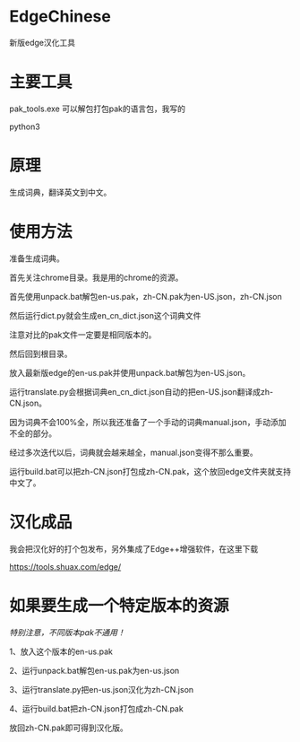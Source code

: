 # EdgeChinese
新版edge汉化工具

# 主要工具
pak_tools.exe 可以解包打包pak的语言包，我写的

python3

# 原理
生成词典，翻译英文到中文。

# 使用方法
准备生成词典。

首先关注chrome目录。我是用的chrome的资源。

首先使用unpack.bat解包en-us.pak，zh-CN.pak为en-US.json，zh-CN.json

然后运行dict.py就会生成en_cn_dict.json这个词典文件

注意对比的pak文件一定要是相同版本的。

然后回到根目录。

放入最新版edge的en-us.pak并使用unpack.bat解包为en-US.json。

运行translate.py会根据词典en_cn_dict.json自动的把en-US.json翻译成zh-CN.json。

因为词典不会100%全，所以我还准备了一个手动的词典manual.json，手动添加不全的部分。

经过多次迭代以后，词典就会越来越全，manual.json变得不那么重要。

运行build.bat可以把zh-CN.json打包成zh-CN.pak，这个放回edge文件夹就支持中文了。

# 汉化成品
我会把汉化好的打个包发布，另外集成了Edge++增强软件，在这里下载

https://tools.shuax.com/edge/


# 如果要生成一个特定版本的资源

*特别注意，不同版本pak不通用！*

1、放入这个版本的en-us.pak

2、运行unpack.bat解包en-us.pak为en-us.json

3、运行translate.py把en-us.json汉化为zh-CN.json

4、运行build.bat把zh-CN.json打包成zh-CN.pak

放回zh-CN.pak即可得到汉化版。

